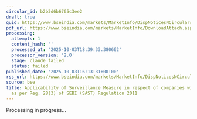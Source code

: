```yaml
---
circular_id: b2b3d6b6765c3ee2
draft: true
guid: https://www.bseindia.com/markets/MarketInfo/DispNoticesNCirculars.aspx?Noticeid={C754577D-7BE1-434C-9E06-8ADE4F6310BC}&noticeno=20251003-69&dt=10/03/2025&icount=69&totcount=73&flag=0
pdf_url: https://www.bseindia.com/markets/MarketInfo/DownloadAttach.aspx?id=20251003-69&attachedId=f6ffb5a7-d6b1-49ec-882a-6294740b4ea2
processing:
  attempts: 1
  content_hash: ''
  processed_at: '2025-10-03T18:39:33.380662'
  processor_version: '2.0'
  stage: claude_failed
  status: failed
published_date: '2025-10-03T16:13:31+00:00'
rss_url: https://www.bseindia.com/markets/MarketInfo/DispNoticesNCirculars.aspx?Noticeid={C754577D-7BE1-434C-9E06-8ADE4F6310BC}&noticeno=20251003-69&dt=10/03/2025&icount=69&totcount=73&flag=0
source: bse
title: Applicability of Surveillance Measure in respect of companies with high ‘Encumbrance’
  as per Reg. 28(3) of SEBI (SAST) Regulation 2011
---
```


Processing in progress...